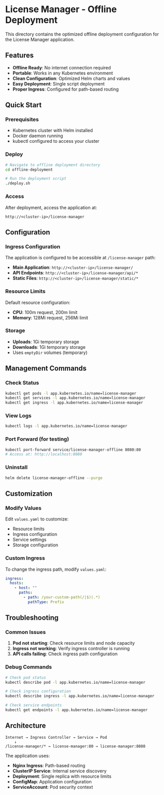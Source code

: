 # License Manager - Offline Deployment

This directory contains the optimized offline deployment configuration for the License Manager application.

## Features

- **Offline Ready**: No internet connection required
- **Portable**: Works in any Kubernetes environment
- **Clean Configuration**: Optimized Helm charts and values
- **Easy Deployment**: Single script deployment
- **Proper Ingress**: Configured for path-based routing

## Quick Start

### Prerequisites

- Kubernetes cluster with Helm installed
- Docker daemon running
- kubectl configured to access your cluster

### Deploy

```bash
# Navigate to offline deployment directory
cd offline-deployment

# Run the deployment script
./deploy.sh
```

### Access

After deployment, access the application at:
```
http://<cluster-ip>/license-manager
```

## Configuration

### Ingress Configuration

The application is configured to be accessible at `/license-manager` path:

- **Main Application**: `http://<cluster-ip>/license-manager/`
- **API Endpoints**: `http://<cluster-ip>/license-manager/api/*`
- **Static Files**: `http://<cluster-ip>/license-manager/static/*`

### Resource Limits

Default resource configuration:
- **CPU**: 100m request, 200m limit
- **Memory**: 128Mi request, 256Mi limit

### Storage

- **Uploads**: 1Gi temporary storage
- **Downloads**: 1Gi temporary storage
- Uses `emptyDir` volumes (temporary)

## Management Commands

### Check Status
```bash
kubectl get pods -l app.kubernetes.io/name=license-manager
kubectl get services -l app.kubernetes.io/name=license-manager
kubectl get ingress -l app.kubernetes.io/name=license-manager
```

### View Logs
```bash
kubectl logs -l app.kubernetes.io/name=license-manager
```

### Port Forward (for testing)
```bash
kubectl port-forward service/license-manager-offline 8080:80
# Access at: http://localhost:8080
```

### Uninstall
```bash
helm delete license-manager-offline --purge
```

## Customization

### Modify Values

Edit `values.yaml` to customize:
- Resource limits
- Ingress configuration
- Service settings
- Storage configuration

### Custom Ingress

To change the ingress path, modify `values.yaml`:
```yaml
ingress:
  hosts:
    - host: ""
      paths:
        - path: /your-custom-path(/|$)(.*)
          pathType: Prefix
```

## Troubleshooting

### Common Issues

1. **Pod not starting**: Check resource limits and node capacity
2. **Ingress not working**: Verify ingress controller is running
3. **API calls failing**: Check ingress path configuration

### Debug Commands

```bash
# Check pod status
kubectl describe pod -l app.kubernetes.io/name=license-manager

# Check ingress configuration
kubectl describe ingress -l app.kubernetes.io/name=license-manager

# Check service endpoints
kubectl get endpoints -l app.kubernetes.io/name=license-manager
```

## Architecture

```
Internet → Ingress Controller → Service → Pod
    ↓
/license-manager/* → license-manager:80 → license-manager:8080
```

The application uses:
- **Nginx Ingress**: Path-based routing
- **ClusterIP Service**: Internal service discovery
- **Deployment**: Single replica with resource limits
- **ConfigMap**: Application configuration
- **ServiceAccount**: Pod security context